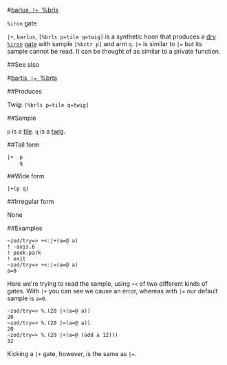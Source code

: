 #[barlus, `|+`, %brls](#brls)

`%iron` gate

`|+`, `barlus`, `[%brls p=tile q=twig]` is a synthetic hoon that produces a [dry]() [`%iron`]() [gate]() with sample `[%bctr p]` and arm `q`. `|+` is similar to `|=` but its sample cannot be read. It can be thought of as similar to a private function.

##See also

#[bartis, `|=`, %brts](#brts)

##Produces

Twig: `[%brls p=tile q=twig]`

##Sample

`p` is a [tile]().
`q` is a [twig]().

##Tall form

    |+  p
        q

##Wide form

    |+(p q)

##Irregular form

None

##Examples


    ~zod/try=> +<:|+(a=@ a)
    ! -axis.6
    ! peek-park
    ! exit
    ~zod/try=> +<:|=(a=@ a)
    a=0

Here we're trying to read the sample, using `+<` of two different kinds of gates. With `|+` you can see we cause an error, whereas with `|=` our default sample is `a=0`.

    ~zod/try=> %.(20 |+(a=@ a))
    20
    ~zod/try=> %.(20 |=(a=@ a))
    20
    ~zod/try=> %.(20 |+(a=@ (add a 12)))
    32

Kicking a `|+` gate, however, is the same as `|=`.
